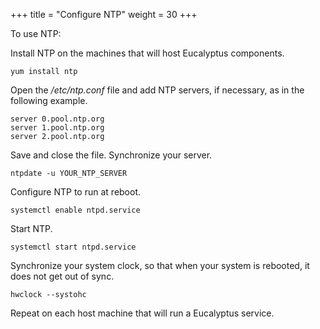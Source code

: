 +++
title = "Configure NTP"
weight = 30
+++



To use NTP: 

Install NTP on the machines that will host Eucalyptus components. 

    yum install ntp

Open the */etc/ntp.conf* file and add NTP servers, if necessary, as in the following example. 

    server 0.pool.ntp.org
    server 1.pool.ntp.org
    server 2.pool.ntp.org

Save and close the file. Synchronize your server. 

    ntpdate -u YOUR_NTP_SERVER

Configure NTP to run at reboot. 

    systemctl enable ntpd.service

Start NTP. 

    systemctl start ntpd.service

Synchronize your system clock, so that when your system is rebooted, it does not get out of sync. 

    hwclock --systohc

Repeat on each host machine that will run a Eucalyptus service. 
